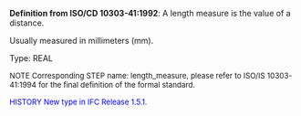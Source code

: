 ﻿**Definition from ISO/CD 10303-41:1992**: A length measure is the value of a distance.

Usually measured in millimeters (mm).

Type: REAL

> <font size="-1">
  NOTE Corresponding STEP name: length_measure, please refer to ISO/IS 10303-41:1994
  for the final definition of the formal standard.
</font>

> <font size="-1" color="#0000FF">
  HISTORY New type in IFC Release 1.5.1.
</font>
